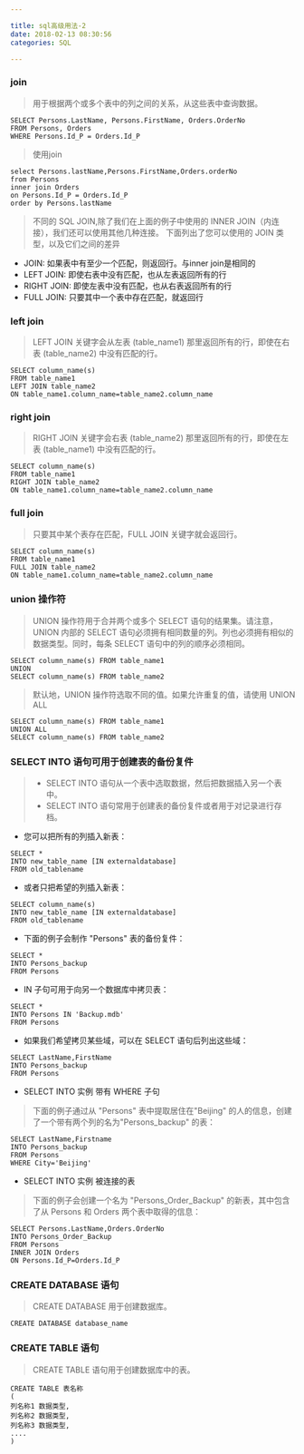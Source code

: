 ```yaml
---

title: sql高级用法-2
date: 2018-02-13 08:30:56
categories: SQL

---
```


###  join  

> 用于根据两个或多个表中的列之间的关系，从这些表中查询数据。

```
SELECT Persons.LastName, Persons.FirstName, Orders.OrderNo
FROM Persons, Orders
WHERE Persons.Id_P = Orders.Id_P 
```

> 使用join

```
select Persons.lastName,Persons.FirstName,Orders.orderNo
from Persons
inner join Orders
on Persons.Id_P = Orders.Id_P
order by Persons.lastName
```

> 不同的 SQL JOIN,除了我们在上面的例子中使用的 INNER JOIN（内连接），我们还可以使用其他几种连接。
下面列出了您可以使用的 JOIN 类型，以及它们之间的差异

- JOIN: 如果表中有至少一个匹配，则返回行。与inner join是相同的
- LEFT JOIN: 即使右表中没有匹配，也从左表返回所有的行
- RIGHT JOIN: 即使左表中没有匹配，也从右表返回所有的行
- FULL JOIN: 只要其中一个表中存在匹配，就返回行

### left join

> LEFT JOIN 关键字会从左表 (table_name1) 那里返回所有的行，即使在右表 (table_name2) 中没有匹配的行。

```
SELECT column_name(s)
FROM table_name1
LEFT JOIN table_name2 
ON table_name1.column_name=table_name2.column_name
```

### right join

> RIGHT JOIN 关键字会右表 (table_name2) 那里返回所有的行，即使在左表 (table_name1) 中没有匹配的行。

```
SELECT column_name(s)
FROM table_name1
RIGHT JOIN table_name2 
ON table_name1.column_name=table_name2.column_name
```


### full join

> 只要其中某个表存在匹配，FULL JOIN 关键字就会返回行。

```
SELECT column_name(s)
FROM table_name1
FULL JOIN table_name2 
ON table_name1.column_name=table_name2.column_name
```

### union 操作符

> UNION 操作符用于合并两个或多个 SELECT 语句的结果集。请注意，UNION 内部的 SELECT 语句必须拥有相同数量的列。列也必须拥有相似的数据类型。同时，每条 SELECT 语句中的列的顺序必须相同。

```
SELECT column_name(s) FROM table_name1
UNION
SELECT column_name(s) FROM table_name2
```
> 默认地，UNION 操作符选取不同的值。如果允许重复的值，请使用 UNION ALL

```
SELECT column_name(s) FROM table_name1
UNION ALL
SELECT column_name(s) FROM table_name2
```

### SELECT INTO 语句可用于创建表的备份复件

>  - SELECT INTO 语句从一个表中选取数据，然后把数据插入另一个表中。
>  - SELECT INTO 语句常用于创建表的备份复件或者用于对记录进行存档。

- 您可以把所有的列插入新表：

```
SELECT *
INTO new_table_name [IN externaldatabase] 
FROM old_tablename
```

- 或者只把希望的列插入新表：

```
SELECT column_name(s)
INTO new_table_name [IN externaldatabase] 
FROM old_tablename
```

- 下面的例子会制作 "Persons" 表的备份复件：

```
SELECT *
INTO Persons_backup
FROM Persons
```

- IN 子句可用于向另一个数据库中拷贝表：

```
SELECT *
INTO Persons IN 'Backup.mdb'
FROM Persons
```

- 如果我们希望拷贝某些域，可以在 SELECT 语句后列出这些域：

```
SELECT LastName,FirstName
INTO Persons_backup
FROM Persons
```

-  SELECT INTO 实例  带有 WHERE 子句

> 下面的例子通过从 "Persons" 表中提取居住在"Beijing" 的人的信息，创建了一个带有两个列的名为"Persons_backup" 的表：

```
SELECT LastName,Firstname
INTO Persons_backup
FROM Persons
WHERE City='Beijing'
```

- SELECT INTO 实例  被连接的表

> 下面的例子会创建一个名为 "Persons_Order_Backup" 的新表，其中包含了从 Persons 和 Orders 两个表中取得的信息：

```
SELECT Persons.LastName,Orders.OrderNo
INTO Persons_Order_Backup
FROM Persons
INNER JOIN Orders
ON Persons.Id_P=Orders.Id_P
```

### CREATE DATABASE 语句

> CREATE DATABASE 用于创建数据库。

```
CREATE DATABASE database_name
```

### CREATE TABLE 语句

> CREATE TABLE 语句用于创建数据库中的表。

```
CREATE TABLE 表名称
(
列名称1 数据类型,
列名称2 数据类型,
列名称3 数据类型,
....
)
```
